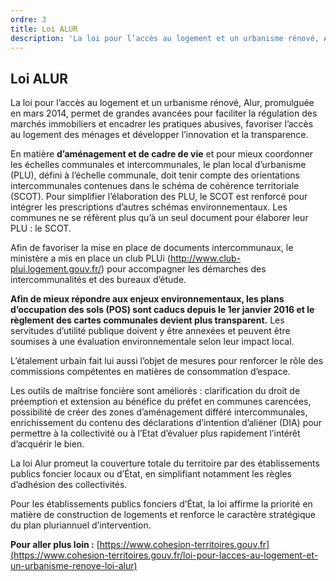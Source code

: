 ```yaml
---
ordre: 3
title: Loi ALUR
description: 'La loi pour l’accès au logement et un urbanisme rénové, Alur, promulguée en mars 2014, permet de grandes avancées pour faciliter la régulation des marchés immobiliers et encadrer les pratiques abusives, favoriser l’accès au logement des ménages et développer l’innovation et la transparence.'
---
```


## Loi ALUR

La loi pour l’accès au logement et un urbanisme rénové, Alur, promulguée en mars 2014, permet de grandes avancées pour faciliter la régulation des marchés immobiliers et encadrer les pratiques abusives, favoriser l’accès au logement des ménages et développer l’innovation et la transparence.

En matière **d’aménagement et de cadre de vie** et pour mieux coordonner les échelles communales et intercommunales, le plan local d’urbanisme (PLU), défini à l’échelle communale, doit tenir compte des orientations intercommunales contenues dans le schéma de cohérence territoriale (SCOT). Pour simplifier l’élaboration des PLU, le SCOT est renforcé pour intégrer les prescriptions d’autres schémas environnementaux. Les communes ne se réfèrent plus qu’à un seul document pour élaborer leur PLU : le SCOT.

Afin de favoriser la mise en place de documents intercommunaux, le ministère a mis en place un club PLUi (http://www.club-plui.logement.gouv.fr/) pour accompagner les démarches des intercommunalités et des bureaux d’étude.

**Afin de mieux répondre aux enjeux environnementaux, les plans d’occupation des sols (POS) sont caducs depuis le 1er janvier 2016 et le règlement des cartes communales devient plus transparent.** Les servitudes d’utilité publique doivent y être annexées et peuvent être soumises à une évaluation environnementale selon leur impact local.

L’étalement urbain fait lui aussi l’objet de mesures pour renforcer le rôle des commissions compétentes en matières de consommation d’espace.

Les outils de maîtrise foncière sont améliorés : clarification du droit de préemption et extension au bénéfice du préfet en communes carencées, possibilité de créer des zones d’aménagement différé intercommunales, enrichissement du contenu des déclarations d’intention d’aliéner (DIA) pour permettre à la collectivité ou à l’Etat d’évaluer plus rapidement l’intérêt d’acquérir le bien.

La loi Alur promeut la couverture totale du territoire par des établissements publics foncier locaux ou d’État, en simplifiant notamment les règles d’adhésion des collectivités.

Pour les établissements publics fonciers d’État, la loi affirme la priorité en matière de construction de logements et renforce le caractère stratégique du plan pluriannuel d’intervention.

**Pour aller plus loin :**
[https://www.cohesion-territoires.gouv.fr](https://www.cohesion-territoires.gouv.fr/loi-pour-lacces-au-logement-et-un-urbanisme-renove-loi-alur)

